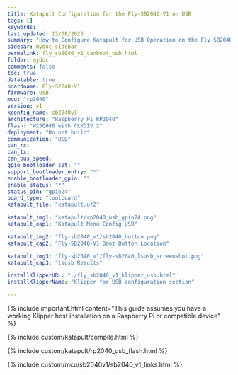 ```yaml
---
title: Katapult Configuration for the Fly-SB2040-V1 on USB
tags: []
keywords: 
last_updated: 13/08/2023
summary: "How to Configure Katapult for USB Operation on the Fly-SB2040-V1"
sidebar: mydoc_sidebar
permalink: fly_sb2040_v1_canboot_usb.html
folder: mydoc
comments: false
toc: true
datatable: true
boardname: Fly-S2040-V1
firmware: USB
mcu: "rp2040"
version: v1
kconfig_name: sb2040v1
architecture: "Raspberry Pi RP2040"
flash: "W25Q080 with CLKDIV 2"
deployment: "Do not build"
communication: "USB"
can_rx: 
can_tx: 
can_bus_speed: 
gpio_bootloader_set: ""
support_bootloader_entry: "*"
enable_bootloader_gpio: ""
enable_status: "*"
status_pin: "gpio24"
board_type: "toolboard"
katapult_file: "katapult.uf2"

katapult_img1: "katapult/rp2040_usb_gpio24.png"
katapult_cap1: "Katapult Menu Config USB"

katapult_img2: "fly-sb2040_v1/sb2040_button.png"
katapult_cap2: "Fly-SB2040-V1 Boot Button Location"

katapult_img3: "fly-sb2040_v1/fly-sb2040_lsusb_screenshot.png"
katapult_cap3: "lsusb Results"

installKlipperURL: "./fly_sb2040_v1_klipper_usb.html"
installKlipperName: "Klipper for USB configuration section"

---
```

{% include important.html content="This guide assumes you have a working Klipper host installation on a Raspberry Pi or compatible device" %}

{% include custom/katapult/compile.html %}

{% include custom/katapult/rp2040_usb_flash.html %}

{% include custom/mcu/sb2040v1/sb2040_v1_links.html %}

